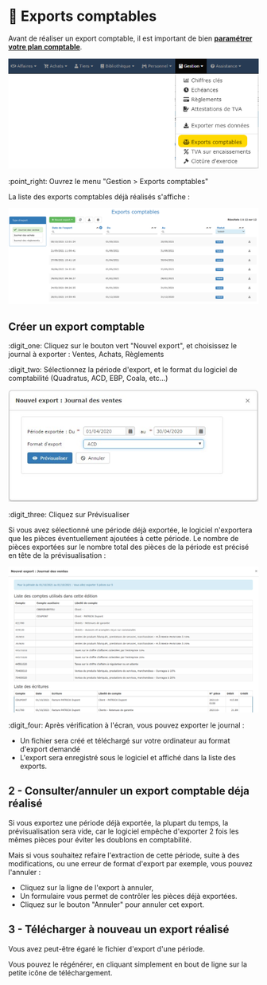 # 📎 Exports comptables

&#x20;Avant de réaliser un export comptable, il est important de bien [**paramétrer votre plan comptable**](parametrage-1/).

![](../../.gitbook/assets/menu-export-comptable.png)



:point\_right: Ouvrez le menu "Gestion > Exports comptables"

La liste des exports comptables déjà réalisés s'affiche :&#x20;

![](<../../.gitbook/assets/Screenshot (242).png>)

## Créer un export comptable



:digit\_one: Cliquez sur le bouton vert "Nouvel export", et choisissez le journal à exporter : Ventes, Achats, Règlements

:digit\_two: Sélectionnez la période d'export, et le format du logiciel de comptabilité (Quadratus, ACD, EBP, Coala, etc...)

![](../../.gitbook/assets/creation-export.jpg)

:digit\_three: Cliquez sur Prévisualiser

Si vous avez sélectionné une période déjà exportée, le logiciel n'exportera que les pièces éventuellement ajoutées à cette période. Le nombre de pièces exportées sur le nombre total des pièces de la période est précisé en tête de la prévisualisation :&#x20;

![](<../../.gitbook/assets/Screenshot (241).png>)

:digit\_four: Après vérification à l'écran, vous pouvez exporter le journal :

* Un fichier sera créé et téléchargé sur votre ordinateur au format d'export demandé
*   L'export sera enregistré sous le logiciel et affiché dans la liste des exports.



## 2 - Consulter/annuler un export comptable déja réalisé

Si vous exportez une période déjà exportée, la plupart du temps, la prévisualisation sera vide, car le logiciel empêche d'exporter 2 fois les mêmes pièces pour éviter les doublons en comptabilité.

Mais si vous souhaitez refaire l'extraction de cette période, suite à des modifications, ou une erreur de format d'export par exemple, vous pouvez l'annuler :

* Cliquez sur la ligne de l'export à annuler,
* Un formulaire vous permet de contrôler les pièces déjà exportées.
* Cliquez sur le bouton "Annuler" pour annuler cet export.

## 3 - Télécharger à nouveau un export réalisé

Vous avez peut-être égaré le fichier d'export d'une période.

Vous pouvez le régénérer, en cliquant simplement en bout de ligne sur la petite icône de téléchargement.


